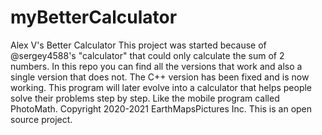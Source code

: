 # myBetterCalculator
Alex V's Better Calculator
This project was started because of @sergey4588's "calculator" that could only calculate the sum of 2 numbers.
In this repo you can find all the versions that work and also a single version that does not. The C++ version has been fixed and is now working.
This program will later evolve into a calculator that helps people solve their problems step by step. Like the mobile program called PhotoMath.
Copyright 2020-2021 EarthMapsPictures Inc. This is an open source project.